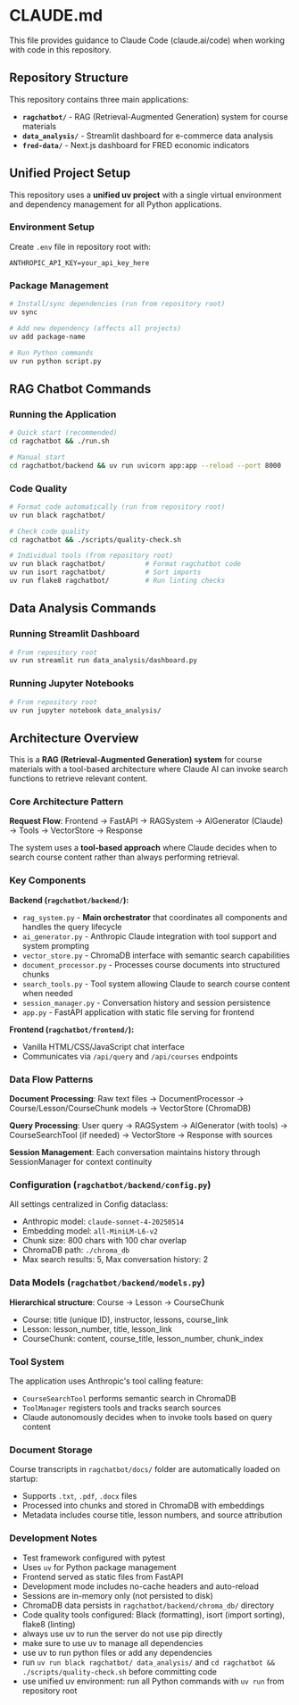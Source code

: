 # CLAUDE.md

This file provides guidance to Claude Code (claude.ai/code) when working with code in this repository.

## Repository Structure

This repository contains three main applications:

- **`ragchatbot/`** - RAG (Retrieval-Augmented Generation) system for course materials
- **`data_analysis/`** - Streamlit dashboard for e-commerce data analysis  
- **`fred-data/`** - Next.js dashboard for FRED economic indicators

## Unified Project Setup

This repository uses a **unified uv project** with a single virtual environment and dependency management for all Python applications.

### Environment Setup
Create `.env` file in repository root with:
```
ANTHROPIC_API_KEY=your_api_key_here
```

### Package Management
```bash
# Install/sync dependencies (run from repository root)
uv sync

# Add new dependency (affects all projects)
uv add package-name

# Run Python commands
uv run python script.py
```

## RAG Chatbot Commands

### Running the Application
```bash
# Quick start (recommended)
cd ragchatbot && ./run.sh

# Manual start
cd ragchatbot/backend && uv run uvicorn app:app --reload --port 8000
```

### Code Quality
```bash
# Format code automatically (run from repository root)
uv run black ragchatbot/

# Check code quality 
cd ragchatbot && ./scripts/quality-check.sh

# Individual tools (from repository root)
uv run black ragchatbot/          # Format ragchatbot code
uv run isort ragchatbot/          # Sort imports
uv run flake8 ragchatbot/         # Run linting checks
```

## Data Analysis Commands

### Running Streamlit Dashboard
```bash
# From repository root
uv run streamlit run data_analysis/dashboard.py
```

### Running Jupyter Notebooks
```bash
# From repository root
uv run jupyter notebook data_analysis/
```

## Architecture Overview

This is a **RAG (Retrieval-Augmented Generation) system** for course materials with a tool-based architecture where Claude AI can invoke search functions to retrieve relevant content.

### Core Architecture Pattern

**Request Flow**: Frontend → FastAPI → RAGSystem → AIGenerator (Claude) → Tools → VectorStore → Response

The system uses a **tool-based approach** where Claude decides when to search course content rather than always performing retrieval.

### Key Components

**Backend (`ragchatbot/backend/`):**
- `rag_system.py` - **Main orchestrator** that coordinates all components and handles the query lifecycle
- `ai_generator.py` - Anthropic Claude integration with tool support and system prompting
- `vector_store.py` - ChromaDB interface with semantic search capabilities  
- `document_processor.py` - Processes course documents into structured chunks
- `search_tools.py` - Tool system allowing Claude to search course content when needed
- `session_manager.py` - Conversation history and session persistence
- `app.py` - FastAPI application with static file serving for frontend

**Frontend (`ragchatbot/frontend/`):**
- Vanilla HTML/CSS/JavaScript chat interface
- Communicates via `/api/query` and `/api/courses` endpoints

### Data Flow Patterns

**Document Processing**: Raw text files → DocumentProcessor → Course/Lesson/CourseChunk models → VectorStore (ChromaDB)

**Query Processing**: User query → RAGSystem → AIGenerator (with tools) → CourseSearchTool (if needed) → VectorStore → Response with sources

**Session Management**: Each conversation maintains history through SessionManager for context continuity

### Configuration (`ragchatbot/backend/config.py`)

All settings centralized in Config dataclass:
- Anthropic model: `claude-sonnet-4-20250514`
- Embedding model: `all-MiniLM-L6-v2`  
- Chunk size: 800 chars with 100 char overlap
- ChromaDB path: `./chroma_db`
- Max search results: 5, Max conversation history: 2

### Data Models (`ragchatbot/backend/models.py`)

**Hierarchical structure**: Course → Lesson → CourseChunk
- Course: title (unique ID), instructor, lessons, course_link
- Lesson: lesson_number, title, lesson_link  
- CourseChunk: content, course_title, lesson_number, chunk_index

### Tool System

The application uses Anthropic's tool calling feature:
- `CourseSearchTool` performs semantic search in ChromaDB
- `ToolManager` registers tools and tracks search sources
- Claude autonomously decides when to invoke tools based on query content

### Document Storage

Course transcripts in `ragchatbot/docs/` folder are automatically loaded on startup:
- Supports `.txt`, `.pdf`, `.docx` files
- Processed into chunks and stored in ChromaDB with embeddings
- Metadata includes course title, lesson numbers, and source attribution

### Development Notes

- Test framework configured with pytest
- Uses `uv` for Python package management
- Frontend served as static files from FastAPI
- Development mode includes no-cache headers and auto-reload
- Sessions are in-memory only (not persisted to disk)
- ChromaDB data persists in `ragchatbot/backend/chroma_db/` directory
- Code quality tools configured: Black (formatting), isort (import sorting), flake8 (linting)
- always use uv to run the server do not use pip directly
- make sure to use uv to manage all dependencies
- use uv to run python files or add any dependencies
- run `uv run black ragchatbot/ data_analysis/` and `cd ragchatbot && ./scripts/quality-check.sh` before committing code
- use unified uv environment: run all Python commands with `uv run` from repository root